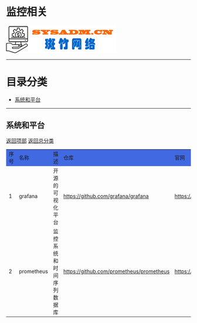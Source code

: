 # 监控相关

<a href="https://www.sysadm.cn" target="_blank"><img src="./images/sysadm.png"></a>

---
# <a id="catalog">目录分类 </a>
- <a href="#platform">系统和平台</a>

---
## <a id="platform">系统和平台</a>
<a href="#catalog">返回项部</a>     [返回总分类](./README.md)
<table>
<tr bgcolor="#4169E1">
    <td>序号</td> <td>名称</td> <td>描述</td> <td>仓库</td> <td>官网</td><td>使用手册</td><td>状态</td><td>备注</td>
</tr>

<tr>
    <td>1</td> <td>grafana</td> <td>开源的可视化平台</td>
    <td><a href="https://github.com/grafana/grafana" target="_blank">https://github.com/grafana/grafana</a> </td>
    <td><a href="https://grafana.com/" target="_blank">https://grafana.com/</a> </td>
    <td><a href="https://grafana.com/docs/" target="_blank">https://grafana.com/docs/</a> </td>
    <td>正常</td><td></td>
</tr>

<tr>
    <td>2</td> <td>prometheus</td> <td>监控系统和时间序列数据库</td>
    <td><a href="https://github.com/prometheus/prometheus" target="_blank">https://github.com/prometheus/prometheus</a> </td>
    <td><a href="https://prometheus.io/" target="_blank">https://prometheus.io/</a> </td>
    <td><a href="https://prometheus.io/docs/introduction/overview/" target="_blank">https://prometheus.io/docs/introduction/overview/</a> </td>
    <td>正常</td><td></td>
</tr>

</table>